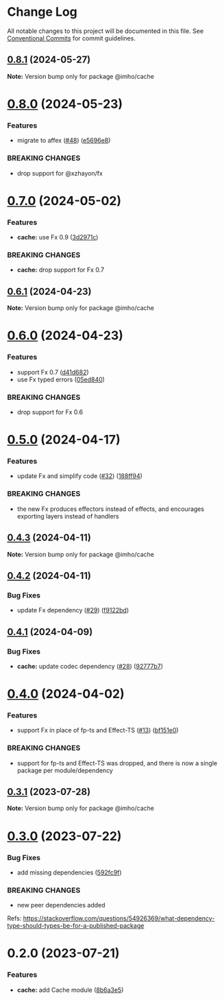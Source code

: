 # Change Log

All notable changes to this project will be documented in this file.
See [Conventional Commits](https://conventionalcommits.org) for commit guidelines.

## [0.8.1](https://github.com/xzhayon/imho/compare/@imho/cache@0.8.0...@imho/cache@0.8.1) (2024-05-27)

**Note:** Version bump only for package @imho/cache





# [0.8.0](https://github.com/xzhayon/imho/compare/@imho/cache@0.7.0...@imho/cache@0.8.0) (2024-05-23)


### Features

* migrate to affex ([#48](https://github.com/xzhayon/imho/issues/48)) ([e5696e8](https://github.com/xzhayon/imho/commit/e5696e80877e81122fa385a92a23a59383b422f7))


### BREAKING CHANGES

* drop support for @xzhayon/fx





# [0.7.0](https://github.com/xzhavilla/imho/compare/@imho/cache@0.6.1...@imho/cache@0.7.0) (2024-05-02)


### Features

* **cache:** use Fx 0.9 ([3d2971c](https://github.com/xzhavilla/imho/commit/3d2971c7f6387d6a6e6038bc21f542e5bb9757cb))


### BREAKING CHANGES

* **cache:** drop support for Fx 0.7





## [0.6.1](https://github.com/xzhavilla/imho/compare/@imho/cache@0.6.0...@imho/cache@0.6.1) (2024-04-23)

**Note:** Version bump only for package @imho/cache





# [0.6.0](https://github.com/xzhavilla/imho/compare/@imho/cache@0.5.0...@imho/cache@0.6.0) (2024-04-23)


### Features

* support Fx 0.7 ([d41d682](https://github.com/xzhavilla/imho/commit/d41d6825478b88edbdca9ce0bb28d8539fc45ac2))
* use Fx typed errors ([05ed840](https://github.com/xzhavilla/imho/commit/05ed840d4b554a872900f366feed74dd1fe0e484))


### BREAKING CHANGES

* drop support for Fx 0.6





# [0.5.0](https://github.com/xzhavilla/imho/compare/@imho/cache@0.4.3...@imho/cache@0.5.0) (2024-04-17)


### Features

* update Fx and simplify code ([#32](https://github.com/xzhavilla/imho/issues/32)) ([188ff94](https://github.com/xzhavilla/imho/commit/188ff94fd351eff643c9a119ce1ba017f8ad3dc5))


### BREAKING CHANGES

* the new Fx produces effectors instead of effects, and encourages exporting layers instead of handlers





## [0.4.3](https://github.com/xzhavilla/imho/compare/@imho/cache@0.4.2...@imho/cache@0.4.3) (2024-04-11)

**Note:** Version bump only for package @imho/cache





## [0.4.2](https://github.com/xzhavilla/imho/compare/@imho/cache@0.4.1...@imho/cache@0.4.2) (2024-04-11)


### Bug Fixes

* update Fx dependency ([#29](https://github.com/xzhavilla/imho/issues/29)) ([f9122bd](https://github.com/xzhavilla/imho/commit/f9122bd0d179cb2fa84c33612d0704c789b7f4b5))





## [0.4.1](https://github.com/xzhavilla/imho/compare/@imho/cache@0.4.0...@imho/cache@0.4.1) (2024-04-09)


### Bug Fixes

* **cache:** update codec dependency ([#28](https://github.com/xzhavilla/imho/issues/28)) ([92777b7](https://github.com/xzhavilla/imho/commit/92777b758047f77fe870d553eea653e5cf066b24))





# [0.4.0](https://github.com/xzhavilla/imho/compare/@imho/cache@0.3.1...@imho/cache@0.4.0) (2024-04-02)


### Features

* support Fx in place of fp-ts and Effect-TS ([#13](https://github.com/xzhavilla/imho/issues/13)) ([bf151e0](https://github.com/xzhavilla/imho/commit/bf151e0d369a639b921eb9eb98727a6a85609f3d))


### BREAKING CHANGES

* support for fp-ts and Effect-TS was dropped, and there is now a single package per module/dependency





## [0.3.1](https://github.com/xzhavilla/imho/compare/@imho/cache@0.3.0...@imho/cache@0.3.1) (2023-07-28)

**Note:** Version bump only for package @imho/cache





# [0.3.0](https://github.com/xzhavilla/imho/compare/@imho/cache@0.2.0...@imho/cache@0.3.0) (2023-07-22)


### Bug Fixes

* add missing dependencies ([592fc9f](https://github.com/xzhavilla/imho/commit/592fc9fe916394c22211a5f2d1e7b7cc644e401c))


### BREAKING CHANGES

* new peer dependencies added

Refs: https://stackoverflow.com/questions/54926369/what-dependency-type-should-types-be-for-a-published-package





# 0.2.0 (2023-07-21)


### Features

* **cache:** add Cache module ([8b6a3e5](https://github.com/xzhavilla/imho/commit/8b6a3e557cc0759c0435c529b17e1c5b6a83d899))
